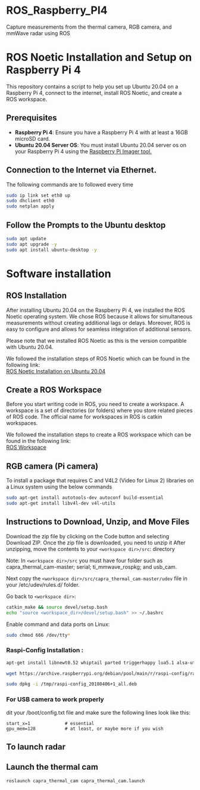 # ROS_Raspberry_PI4
Capture measurements from the thermal camera, RGB camera, and mmWave radar using ROS 

# ROS Noetic Installation and Setup on Raspberry Pi 4

This repository contains a script to help you set up Ubuntu 20.04 on a Raspberry Pi 4, connect to the internet, install ROS Noetic, and create a ROS workspace.

## Prerequisites

- **Raspberry Pi 4**: Ensure you have a Raspberry Pi 4 with at least a 16GB microSD card.
- **Ubuntu 20.04 Server OS**: You must install Ubuntu 20.04 server os on your Raspberry Pi 4 using the [Raspberry Pi Imager tool.](raspberrypi.com/software/)


## Connection to the Internet via Ethernet.
The following commands are to followed every time
```bash
sudo ip link set eth0 up
sudo dhclient eth0
sudo netplan apply
```


## Follow the Prompts to the Ubuntu desktop

```bash
sudo apt update
sudo apt upgrade -y
sudo apt install ubuntu-desktop -y
```
# Software installation




## ROS Installation 

After installing Ubuntu 20.04 on the Raspberry Pi 4, we installed the ROS Noetic operating system. We chose ROS because it allows for simultaneous measurements without creating additional lags or delays. Moreover, ROS is easy to configure and allows for seamless integration of additional sensors.

Please note that we installed ROS Noetic as this is the version compatible with Ubuntu 20.04.

We followed the installation steps of ROS Noetic which can be found in the following link:  
[ROS Noetic Installation on Ubuntu 20.04](https://wiki.ros.org/noetic/Installation/Ubuntu)

## Create a ROS Workspace

Before you start writing code in ROS, you need to create a workspace. A workspace is a set of directories (or folders) where you store related pieces of ROS code. The official name for workspaces in ROS is catkin workspaces.

We followed the installation steps to create a ROS workspace which can be found in the following link:  
[ROS Workspace](https://automaticaddison.com/how-to-create-a-ros-workspace/)

## RGB camera (Pi camera)
To install a package that requires C and V4L2 (Video for Linux 2) libraries on a Linux system using the below commands

```bash
sudo apt-get install autotools-dev autoconf build-essential
sudo apt-get install libv4l-dev v4l-utils
```

## Instructions to Download, Unzip, and Move Files
Download the zip file by clicking on the Code button and selecting Download ZIP.
Once the zip file is downloaded, you need to unzip it
After unzipping, move the contents to your `<workspace dir>/src`: directory

Note: In `<workspace dir>/src` you must have four folder such as capra_thermal_cam-master; serial; ti_mmwave_rospkg; and usb_cam. 

Next copy the `<workspace dir>/src/capra_thermal_cam-master/udev` file in your /etc/udev/rules.d/ folder.

Go back to `<workspace dir>`:

```bash
catkin_make && source devel/setup.bash
echo "source <workspace_dir>/devel/setup.bash" >> ~/.bashrc
```

Enable command and data ports on Linux:

```bash
sudo chmod 666 /dev/tty*
```
### Raspi-Config Installation : ###

```bash
apt-get install libnewt0.52 whiptail parted triggerhappy lua5.1 alsa-utils -y

wget https://archive.raspberrypi.org/debian/pool/main/r/raspi-config/raspi-config_20180406+1_all.deb -P /tmp

sudo dpkg -i /tmp/raspi-config_20180406+1_all.deb 
```
### For USB camera to work properly
   	
dit your /boot/config.txt file and make sure the following lines look like this:
```
start_x=1             # essential
gpu_mem=128           # at least, or maybe more if you wish
```

## To launch radar 

## Launch the thermal cam 

```bash
roslaunch capra_thermal_cam capra_thermal_cam.launch
```




